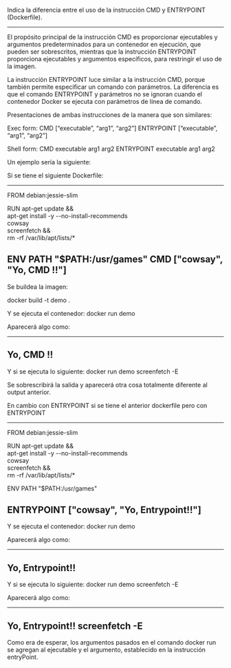 Indica la diferencia entre el uso de la instrucción CMD y ENTRYPOINT (Dockerfile).

--------------------------------------------------------------------------------------------------------------------------------------------

El propósito principal de la instrucción CMD es proporcionar ejecutables y argumentos predeterminados para un contenedor en ejecución, que pueden ser sobrescritos, mientras que la instrucción ENTRYPOINT 
proporciona ejecutables y argumentos específicos, para restringir el uso de la imagen.

La instrucción ENTRYPOINT luce similar a la instrucción CMD, porque también permite especificar un comando con parámetros. La diferencia es que el comando ENTRYPOINT y parámetros no se ignoran cuando el 
contenedor Docker se ejecuta con parámetros de línea de comando.

Presentaciones de ambas instrucciones de la manera que son similares:

Exec form: 
CMD [“executable”, “arg1”, “arg2”]
ENTRYPOINT [“executable”, “arg1”, “arg2”]

Shell form:
CMD executable arg1 arg2
ENTRYPOINT executable arg1 arg2


Un ejemplo sería la siguiente:

Si se tiene el siguiente Dockerfile:

---------------------------------------------------------------------------------------------
FROM debian:jessie-slim

RUN apt-get update                                      && \
    apt-get install -y --no-install-recommends             \
        cowsay                                             \
        screenfetch                                     && \
    rm -rf /var/lib/apt/lists/*

ENV PATH "$PATH:/usr/games"
CMD ["cowsay", "Yo, CMD !!"]
---------------------------------------------------------------------------------------------

Se buildea la imagen:

docker build -t demo .

Y se ejecuta el contenedor:
docker run demo

Aparecerá algo como:

---------------------------------------------------------------------------------------------
Yo, CMD !!
---------------------------------------------------------------------------------------------

Y si se ejecuta lo siguiente:
docker run demo screenfetch -E

Se sobrescribirá la salida y aparecerá otra cosa totalmente diferente al output anterior.

En cambio con ENTRYPOINT si se tiene el anterior dockerfile pero con ENTRYPOINT

---------------------------------------------------------------------------------------------
FROM debian:jessie-slim

RUN apt-get update                                      && \
    apt-get install -y --no-install-recommends          \
        cowsay                                          \
        screenfetch                             &&      \
    rm -rf /var/lib/apt/lists/*

ENV PATH "$PATH:/usr/games"

ENTRYPOINT ["cowsay", "Yo, Entrypoint!!"]
---------------------------------------------------------------------------------------------

Y se ejecuta el contenedor:
docker run demo

Aparecerá algo como:

---------------------------------------------------------------------------------------------
Yo, Entrypoint!!
---------------------------------------------------------------------------------------------

Y si se ejecuta lo siguiente:
docker run demo screenfetch -E

Aparecerá algo como:

---------------------------------------------------------------------------------------------
Yo, Entrypoint!! screenfetch -E
---------------------------------------------------------------------------------------------

Como era de esperar, los argumentos pasados en el comando docker run se agregan al ejecutable y el argumento, establecido en la instrucción entryPoint.


